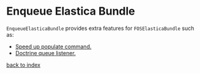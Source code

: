 # Enqueue Elastica Bundle

`EnqueueElasticaBundle` provides extra features for `FOSElasticaBundle` such as:

* [Speed up populate command.](https://github.com/FriendsOfSymfony/FOSElasticaBundle/blob/master/doc/cookbook/speed-up-populate-command.md)
* [Doctrine queue listener.](https://github.com/FriendsOfSymfony/FOSElasticaBundle/blob/master/doc/cookbook/doctrine-queue-listener.md)

[back to index](../index.md)
